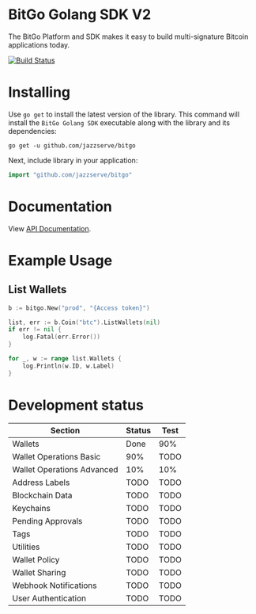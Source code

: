 # BitGo Golang SDK V2

The BitGo Platform and SDK makes it easy to build multi-signature Bitcoin applications today.

[![Build Status](https://travis-ci.com/jazzserve/bitgo.svg?branch=master)](https://travis-ci.com/jazzserve/bitgo)

# Installing
Use `go get` to install the latest version of the library. This command will install the `BitGo Golang SDK` executable along with the library and its dependencies:

    go get -u github.com/jazzserve/bitgo

Next, include library in your application:

```go
import "github.com/jazzserve/bitgo"
```
# Documentation

View [API Documentation](https://www.bitgo.com/api/v2).

# Example Usage

## List Wallets
```go
b := bitgo.New("prod", "{Access token}")

list, err := b.Coin("btc").ListWallets(nil)
if err != nil {
	log.Fatal(err.Error())
}

for _, w := range list.Wallets {
	log.Println(w.ID, w.Label)
}
```

# Development status

| Section | Status | Test  |
| --- | --- | --- |
| Wallets | Done | 90% |
| Wallet Operations Basic | 90% | TODO |
| Wallet Operations Advanced | 10% | 10% |
| Address Labels | TODO | TODO |
| Blockchain Data | TODO | TODO |
| Keychains | TODO | TODO |
| Pending Approvals | TODO | TODO |
| Tags | TODO | TODO |
| Utilities | TODO | TODO |
| Wallet Policy | TODO | TODO |
| Wallet Sharing  | TODO | TODO |
| Webhook Notifications | TODO | TODO |
| User Authentication | TODO | TODO |